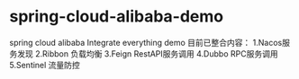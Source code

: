 # spring-cloud-alibaba-demo
spring cloud alibaba Integrate everything demo
目前已整合内容：
  1.Nacos服务发现
  2.Ribbon 负载均衡
  3.Feign RestAPI服务调用
  4.Dubbo RPC服务调用
  5.Sentinel 流量防控
